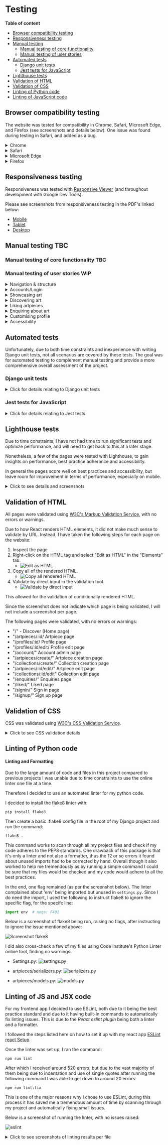 # Testing

**Table of content**
- [Browser compatibility testing](#browser-compatibility)
- [Responsiveness testing](#responsiveness)
- [Manual testing](#manual-testing)
    - [Manual testing of core functionality](#manual-test-functionality)
    - [Manual testing of user stories](#user-story-testing)
- [Automated tests](#automated-tests)
    - [Django unit tests](#unittests)
    - [Jest tests for JavaScript](#jest-tests)
- [Lighthouse tests](#lighthouse)
- [Validation of HTML](#html-validation)
- [Validation of CSS](#css-validation)
- [Linting of Python code](#python-lint)
- [Linting of JavaScript code](#js-lint)

<a id="browser-compatibility"></a>
## Browser compatibility testing

The website was tested for compatibility in Chrome, Safari, Microsoft Edge, and Firefox (see screenshots and details below). One issue was found during testing in Safari, and added as a bug.

<details>
<summary>Chrome</summary>

No issues found

![Chrome](documentation/browser_compatibility/chrome.png)

</details>

<details>
<summary>Safari</summary>

*NOTE:* In Safari, there seems to be an issue with the sizing of cards/card images (please see screenshots). Since this was not detected until a very late stage (same day as project submission), I will not be able to prioritise investigating and fixing before project submission. Instead, this finding will be added as a known bug, to be addressed in the future. 

![Safari](documentation/browser_compatibility/safari.png)

![Safari](documentation/browser_compatibility//safari_issue.png)

</details>

<details>
<summary>Microsoft Edge</summary>

No issues found

![Edge](documentation/browser_compatibility/edge.png)

</details>

<details>
<summary>Firefox</summary>

No issues found

![Firefox](documentation/browser_compatibility/firefox.png)

</details>

<a id="responsiveness"></a>
## Responsiveness testing

Responsiveness was tested with [Responsive Viewer](https://chromewebstore.google.com/detail/responsive-viewer/inmopeiepgfljkpkidclfgbgbmfcennb?hl=sv) (and throughout development with Google Dev Tools).

Please see screenshots from responsiveness testing in the PDF's linked below:

- [Mobile](documentation/responsiveness/responsiveness_mobile.pdf)
- [Tablet](documentation/responsiveness/responsiveness_tablet.pdf)
- [Desktop](documentation/responsiveness/responsiveness_desktop.pdf)

<a id="manual-testing"></a>
## Manual testing TBC

<a id="manual-test-functionality"></a>
### Manual testing of core functionality TBC

### Manual testing of user stories WIP


<details>
<summary>Navigation & structure</summary>

| __User story__ | __Acceptance criteria__ | __Pass?__ | __Screenshot (if relevant)__ | __Comments__ |
| ------------- | -----------| -------------------- | :-------: | ------------ |
| As a __Site User__, I can __always see the main navigation options on the top of the page__ so that I can __easily and intuitively find my way around the website__. | 1. Given a user is not logged in, at the top of the page, the user can see the options of “home”, “register”, “log in”, and “discover”. <br/>2. Given the user is logged in, the options showing are instead “home”, “log out”, “discover”, “liked”, and “enquiries”.<br/>3. These options are visible and reachable from all pages on the website.<br/>4. The options have a hover effect to provide instant feedback to the user when navigating the site. | Y | web view ![Navigation & Structure](documentation/us_testing/Navigation&Structure_US1_1.png) <br/> Mobile view below![Navigation & Structure](documentation/us_testing/Navigation&Structure_US1_2.png)|  |
| As a __Site User__ I can __see an informative 404 page guiding me back to the main page if I visit a page that does not exist by mistake__ so that I can __easily get back to the home page with minimal disruption.__ | 1. Given a user visits a page on the website that does not exist, they are served a custom 404 page.<br/>2. The 404 page contains a link back to the home page. | Y | ![Navigation & Structure](documentation/us_testing/Navigation&Structure_US2_1.png) | - |
| As a  **Site User**  I can  **see the website's favicon**  so that I can  **easily find the website if I have multiple tabs open**. | 1. The site has a favicon, adhering to the website design and colour scheme | Y | ![Navigation & Structure](documentation/us_testing/Navigation&Structure_US3_1.png) | - |


</details>

<details>
<summary>Accounts/Login</summary>

| __User story__ | __Acceptance criteria__ | __Pass?__ | __Screenshot (if relevant)__ | __Comments__ |
| ------------- | -----------| -------------------- | :-------: | ------------ |
| __Account registration:__ As a __Site User__, I can __register an account with a username and password__ so that I can __like art pieces, make enquiries, and set up a gallery.__ | 1. The frontend provides a registration form to the user.<br/>2.The form submits the registration details to the backend API. | Y | ![Account/Login](documentation/us_testing/Account_US1_1.png) | - |
| As a  **registered Site User**, I can  **log in**  so that I can  **fully engage with the platform, by e.g. posting art or making enquiries**. | 1. The frontend provides a login form to the user<br/>The form submits the login details to the backend API.<br/>3. The form displays feedback to the user if input is invalid<br/>4. Upon successful login, the UI is updated to reflect the logged in state of the user. | Y | ![Account/Login](documentation/us_testing/Account_US1_2.png) | - |
|  As a __Logged in User__, I can __log out__ so that I can __feel safe in that others cannot access my credentials.__ | 1. When the user clicks “Log out,” the frontend sends a logout request to the backend API, including the JWT.<br/>2. Upon successful logout, the frontend clears the stored JWT.<br/>3. Then, the UI is updated to reflect the logged out state of the user. | Y | N/A | Once the user clicks log out, they are logged out and redirected to the main page. |
| As a __Site User__, I can see __clear instructions, get feedback and/ confirmation__ when using the forms to register/log in/log out, so that I can __sign up/log in without unnecessary problems and enjoy the experience.__ | 1. The sign up page includes clear instructions<br/>2. The frontend displays feedback messages based on the response from the backend API, indicating whether signup was successful or if there were errors and/or updates the UI to reflect the change in login status. | Y | ![Account/Login](documentation/us_testing/Account_US1_3.png) | Errors are shown if login or signup is invalid |


</details>


<details>
<summary>Showcasing art</summary>

| __User story__ | __Acceptance criteria__ | __Pass?__ | __Screenshot (if relevant)__ | __Comments__ |
| ------------- | -----------| -------------------- | :-------: | ------------ |
| As a **logged in user**, I can **create an art piece, including an image and details (e.g., title)**, so that I can **showcase my art.** | 1. Given the user is logged in, they can access a form to create a new art piece.<br/>2. The form allows the user to upload an image, enter a title, and provide additional details.<br/>3. Upon successful submission, the art piece is displayed on the user's profile/gallery page.<br/>4. The user receives a confirmation message upon successful submission. | Y | ![Showcasing](documentation/us_testing/Showcasing_US1_1.png) | No success message on successful creation, but instead redirect to the created artpiece's page |
| As a **logged in user**, I can **update my own art piece**, so that I can **manage my own content**. | 1. Given a logged in user, they can access an edit form for their own art piece.<br/>2. The form pre-fills with the current details of the art piece, including the image and title.<br/>3. Upon successful submission of the edit form, the updated art piece is displayed on the user's profile/gallery page. | Y | ![Showcasing](documentation/us_testing/Showcasing_US1_2.png) | - |
| As a **logged in user**, I can **delete my own art piece**, so that I can **manage and be in control of my own content.** | 1. Given a logged in user, they can delete their own art piece by clicking a delete button.<br/>2. The user receives a confirmation message upon successful deletion. | Y | ![Showcasing](documentation/us_testing/Showcasing_US1_3.png) | - |
| As a **logged in user**, I can **create, update and delete collections**, so that I can **group related art pieces and present my art in a way that makes sense to me.** | 1. Given a logged in user, they can access a form to create a new collection.<br/>2. The form allows the user to enter a title and description for the collection,.<br/>3. Upon successful submission, the collection is displayed on the user's profile with the title and description.<br/>4. Given a logged in user with a collection, they can access an edit form for the collection.<br/>5. The form pre-fills with the current details of the collection.<br/>6. Users can add or remove art pieces from the collection.<br/>7. Given a logged in user with a collection, they can delete the collection by clicking a delete button.<br/>8. The user receives confirmation messages upon successful creation, update, or deletion. | Y | ![Showcasing](documentation/us_testing/Showcasing_US1_4.png) <br/> ![Showcasing](documentation/us_testing/Showcasing_US2_4.png) | - |
| As a **logged in user**, I can **add hashtags to my own art piece**, so that I can **increase the searchability of my art**. | 1. Given a logged in user, while creating or editing an art piece, they can add hashtags through an input field.<br/>2. The input field allows multiple tags to be entered, separated by spaces.<br/>3. Given an art piece with hashtags, those hashtags are displayed with the art piece on the art piece detail page. | Y | ![Showcasing](documentation/us_testing/Showcasing_US1_5.png) | - |
| As a **logged-in-user who is creating/updating an artpiece**, I can **easily use and understand the form**, so that **the process does not feel like a burden**. | **1:** The form provides user feedback<br/>**2.** The form elements are evenly spaced and aligned, helping the user visually navigate the form.<br/>**3.** For image upload, a preview image is shown.<br/>**4.** On successful creation/update, the user is redirected to the relevant artpiece. | Y | N/A | Details shown in screenshots above |
| As a **logged-in-user who is creating/updating an art collection**, I can **easily use and understand the form**, so that **the process does not feel like a burden**. | **1:** The form provides user feedback<br/>**2.** The form elements are evenly spaced and aligned, helping the user visually navigate the form<br/>**3.** After successful art collection creation, the user gets an option to bulk add artpieces to the collection.<br/>**4.** After successful creation/update, the user is redirected to the collection so that they can confirm the created form/changes are as expected. | Y | N/A | Functionality provided in above screenshots |

</details>


<details>
<summary>Discovering art</summary>

| __User story__ | __Acceptance criteria__ | __Pass?__ | __Screenshot (if relevant)__ | __Comments__ |
| ------------- | -----------| -------------------- | :-------: | ------------ |
| As a **Site User**, I can **visit an artist's profile page/gallery page**, so that I can **view all art pieces and collections published by the artist in one place.** | 1. When visiting a user's profile/gallery page, all of their art pieces are listed on the page.<br/>2. If the profile owner has any collections, these collections are also accessible from their profile/gallery page.<br/>3. Art pieces and collections are displayed in an organised and visually appealing manner. | Y | ![Discovering](documentation/us_testing/Discovering_US2_1.png) <br/> ![Discovering](documentation/us_testing/Discovering_US1_1.png) | - |
| As a **Site User**, I can **see popular/trending art pieces in a dedicated section on the discovery page** so that **I can get inspired to engage further and discover new great pieces.** | 1. When a user opens the discovery page, a section displaying popular/trending art pieces is shown. | Y | ![Discovering](documentation/us_testing/Discovering_US1_2.png) | - |
| As a **Site User**, I can **search based on artist, title, collection title, and tags**, so that I can **find art pieces matching my criteria.** | 1. The discovery page contains a search bar where users can enter search criteria.<br/>2. When a user performs a search, a list of art pieces matching the user's criteria is displayed. | Y | ![Discovering](documentation/us_testing/Discovering_US1_3.png) | - |
| As a **Site User viewing a large number of art pieces in a list, the list is shown using infinite scroll**, so that **I do not need to navigate to separate pages**. | 1. Given more than 8 results in the database matching the user's criteria, infinite scrolling is used to load more results as the user scrolls down.<br/>2. Additional art pieces are loaded seamlessly without refreshing the page. | Y | - | 8 art pieces are loaded first, then more results are loaded |
| As a **Site User**, I can **filter the art pieces in a list view** so that I can **more easily find the pieces I am looking for and narrow down the results.** | 1. When on a list view, the user can filter the list based on factors including "for sale" status and art medium used.<br/>2. Filter options are easily accessible and intuitive to use. | Y | ![filtering](documentation/us_testing/filtering_sorting.png) | - |
| As a **Site User**, I can **sort the art pieces in a list view (search results)** so that I can **more easily find the pieces I am looking for.** | 1. When on a list view (search results), the user can sort the list based on publication date and number of likes.<br/>2. Sort options are clearly visible and easy to select. | Y | ![Sorting](documentation/us_testing//sort.png) | - |
| As a **Site User viewing an individual art piece**, I can **see if the art piece belongs to a collection**, so that I can **easily find art pieces similar to the one I am viewing.** | 1. Given an art piece belongs to a collection, a link to the collection is shown on the art piece detail page.<br/>2. When the user clicks on the collection link, the user is shown the collection page on the artist's gallery page.<br/>3. The collections displays all art pieces that are associated with the collection. | Y | ![Discovering](documentation/us_testing/Discovering_US1_4.png) | - |
| As a **Site User**, I can **click on an art piece in a list** so that I can **see a detailed view of the art piece.** | 1. When an art piece is clicked, the detailed view of the art piece is displayed.<br/>2. The detailed view includes the art piece image, title, artist name, description, tags, and any collection it belongs to.<br/>3. If the art piece is for sale, the detailed view also includes the option to make an enquiry. | Y | N/A | Screenshot above shows the same. |
| As a **Site User**, I can **view art pieces, collections, and related information presented in a structured and logical way**, so that I can **consume the information and enjoy the art with as little effort as possible**. | **1.** When displayed as a list, heights/padding/margin are used consistently, helping the user avoid confusion. <br/>**2.** Relevant information is displayed together with the image/images.<br/>**3.** Structure, space, colour, and other styles, are used, to help the user separate different pieces of information relating to the artpiece/collection. | Y | N/A | Screenshots provided above |


</details>


<details>
<summary>Liking artpieces</summary>

| __User story__ | __Acceptance criteria__ | __Pass?__ | __Screenshot (if relevant)__ | __Comments__ |
| ------------- | -----------| -------------------- | :-------: | ------------ |
| As a **logged-in site user**, I can **like an art piece**, so that I can **show appreciation to the artist and so that I can more easily find my way back to art pieces I enjoy.** | 1.  Each art piece has a visible "like" button/icon.<br/>2.  When the user clicks the "like" button/icon, the button/icon visually changes to indicate the art piece has been liked.<br/>3.  The total number of likes for the art piece is updated when clicking the button.<br/>4.  An error message is displayed if the like action fails.<br/>5.  I cannot like an art piece if I am not logged in. | Y | ![Likeing](documentation/us_testing/Likeing_US1_1.png) | - |
| As a **logged-in site user who has liked an art piece**, I can **remove my like**, so that I can **change my mind or correct my mistake.** |1.  Given a logged in user who has liked an art piece, each liked art piece has a visible "unlike" button.<br/> 2.  When the user clicks the "unlike" button, the button visually changes to indicate the art piece is no longer liked.<br/>3.  The total number of likes for the art piece is updated.<br/>4.  An error message is displayed if the unlike action fails. | Y | ![Likeing](documentation/us_testing/Likeing_US1_2.png) | - |
| As a **logged-in site user**, I can **visit the “Liked” page**, so that I can **view all art pieces that I have liked.** | 1. Given a logged in user, there is a "Liked" page accessible from the main navigation or user profile.<br/>2.  The "Liked" page displays all art pieces that the user has liked.<br/>3.  The user can click on any art piece to view its detailed view. | Y | ![Likeing](documentation/us_testing/Likeing_US1_3.png) | - |

</details>


<details>
<summary>Enquiring about art</summary>

| __User story__ | __Acceptance criteria__ | __Pass?__ | __Screenshot (if relevant)__ | __Comments__ |
| ------------- | -----------| -------------------- | :-------: | ------------ |
| As a **logged-in site user viewing an art piece which has been marked as for sale by the artist**, I can **make an enquiry**, so that I can **express my wish to connect with the artist.** | 1. Given an art piece is marked as "for sale," a visible "Enquire" button is displayed on the art piece detail page.<br/>2. When the user clicks the button, a modal appears where the user can enter their message.<br/>3. The user can submit the enquiry by clicking a "Submit" button within the modal.<br/>4. A confirmation message is displayed upon successful submission.<br/>5. An error message is displayed if the enquiry submission fails. | Y | ![Enquiring](documentation/us_testing/Enquiring_US1_1.png) | - |
| As a **logged-in site user who has made/received an enquiry**, I can **view the enquiry and its status on the enquiries page**, so that I can **keep track of my enquiries.** | 1.  Given a logged in user, a "My Enquiries" page is accessible from the main navigation.<br/>2.  The "My Enquiries" page displays a list of all enquiries made by/received by the user.<br/>3.  Each enquiry in the list shows the art piece title, artist name, and enquiry status (e.g., pending, accepted, declined).<br/>4. The user can click on an enquiry to view the enquiry details. | Y | ![Enquiring](documentation/us_testing/Enquiring_US1_2.png) | - |
| As a **logged-in site user who has received an enquiry from a potential buyer**, I can **respond to the enquiry on the enquiries page**, so that I can **decide if my contact details will be shared with the potential buyer.** | 1. Given a logged in user, a "My Enquiries" page is accessible from the main navigation.<br/>2. On the “My Enquiries” page, the user can click on an enquiry to see its details and respond to it.<br/>3. When the user clicks a response option, the enquiry status changes and a confirmation message is shown. | Y | ![Enquiring](documentation/us_testing/Enquiring_US1_3.png)  | - |

</details>

<details>
<summary>Customising profile</summary>

| __User story__ | __Acceptance criteria__ | __Pass?__ | __Screenshot (if relevant)__ | __Comments__ |
| ------------- | -----------| -------------------- | :-------: | ------------ |
| As a **logged-in user**, I can **customise my profile page/gallery page**, so that I can **better present who I am as an artist/art buyer.** | 1.  Given a logged-in user, they can access a form to customise their profile/gallery page via a "Edit profile" button on the profile page.<br/>2.  Customisations include profile image, description and location.<br/>3.  Upon successful submission, the user receives a confirmation message and the profile page reflects the updated information.<br/>4.  If the update fails, the user receives appropriate error messages. | Y | ![Customising](documentation/us_testing/Customising_US1_1.png) | - |
| As a **Site User visiting an artist's profile**, I can **view well structured and clearly defined sub-parts of the page** so that I can **easily consume and sort through the content**. | 1. The profile page is split into separate sections, with content visually separated on the page. <br/>2. The profile page contains clear in-page navigation options for the user to navigate betwen the profile's artpieces and collections. | Y | N/A | screenshots provided above |


</details>


<details>
<summary>Accessibility</summary>

| __User story__ | __Acceptance criteria__ | __Pass?__ | __Screenshot (if relevant)__ | __Comments__ |
| ------------- | -----------| -------------------- | :-------: | ------------ |
| As a **Site User not able to utilise a mouse** I can **focus on and access all interactive elements on the website using a keyboard** so that I can **be included, navigate on the website, access the content, and use all core functionality**. |1. All interactive elements, such as buttons, form fields, and navigation, are accessible using a keyboard alone, without relying on mouse interactions. | Y | N/A | Tested signing up, signing in, creating artpiece and collection, editing a collection (adding artpieces), using main navigation, making an enquiry, reading an enquiry |

</details>


<a id="automated-tests"></a>
## Automated tests

Unfortunately, due to both time constraints and inexperience with writing Django unit tests, not all scenarios are covered by these tests. The goal was for automated testing to complement manual testing and provide a more comprehensive overall assessment of the project.

<a id="unittests"></a>
### Django unit tests

<details> 
<summary>Click for details relating to Django unit tests</summary>

Unit tests were created to verify key functionality across models and views in the project. These tests were developed concurrently with the project, helping identify unexpected behavior. However, the tests were designed to work with the SQLite3 database, so to run them, it is necessary to add DEV in env.py.


In brief, the tests focus on aspects such as:
- Tests use Django's APITestCase class to check that the API functions as intended.
- Ensuring an anonymous user cannot access functionality that should be restricted to logged-in users.
- Ensuring that CRUD functionality is possible on the art piece model and related models such as hashtags.
- Ensuring that methods in general return expected values and status codes.

In total 28 tests were written:

![Screenshot of tests passing](documentation/automated_tests/unittests.png)

</details>

<a id="jest-tests"></a>
### Jest tests for JavaScript

<details>
<summary>Click for details relating to Jest tests</summary>

Due to limited time, Jest tests were not given priority throughout the project's development. Nonetheless, a few tests were incorporated at the end of the development phase to address the most critical elements of the React app. These tests primarily aimed to verify that the components functioned correctly and displayed the intended content.

The Jest tests simulate the necessary Axios dependency, execute the components, and verify that they include the expected elements and content.

In total AMOUNT HERE tests were written, in AMOUNT HERE test suites.

![Jest tests passing](documentation/automated_tests/jest.png)

The Jest tests have been placed in the directory hosting the component with the same name as the component and post-fixed with a **test.jsx**. 

</details>

<a id="lighthouse"></a>
## Lighthouse tests

Due to time constraints, I have not had time to run significant tests and optimize performance, and will need to get back to this at a later stage.

Nonetheless, a few of the pages were tested with Lighthouse, to gain insights on performance, best practice adherance and accessibility.

In general the pages score well on best practices and accessibility, but leave room for improvement in terms of performance, especially on mobile.

<details>
<summary>Click to see details and screenshots</summary>

**Desktop:**

- Discover page:
    ![Lighthouse - Discover page](documentation/lighthouse/lighthouse-discover.png)

- Artpiece page
    ![Lighthouse - Artpiece page](documentation/lighthouse/lighthouse_artpiece.png)

- Liked page
    ![Lighthouse - Liked page](documentation/lighthouse/lighthouse_liked.png)

- Profile page
    ![Lighthouse - Profile page](documentation/lighthouse/lighthouse_profile.png)

- Sign in page
    ![Lighthouse - Sign in](documentation/lighthouse/lighthouse_signin.png)


**Mobile:**
As mentioned, the scores on mobile was significantly lower for performance. This seems to be the case especially on pages containing infinite scrolling, and/or a lot of image content, a key aspect to optimise going forward.

- Enquiries page:
    ![Lighthouse - Mobile enquiries](documentation/lighthouse/lighthouse_enquiries_mobile.png)

- Liked page:
    ![Lighthouse - Mobile likes](documentation/lighthouse/lighthouse_liked_mobile.png)
- Sign in:
    ![Lighthouse - Mobile sign in](documentation/lighthouse/lighthouse_signin_mobile.png)


</details>

<a id="html-validation"></a>
## Validation of HTML

All pages were validated using [W3C's Markup Validation Service](https://validator.w3.org/nu/), with no errors or warnings.

Due to how React renders HTML elements, it did not make much sense to validate by URL. Instead, I have taken the following steps for each page on the website:

1. Inspect the page
1. Right-click on the HTML tag and select "Edit as HTML" in the "Elements" tab.
    - ![Edit as HTML](documentation/html_validate/html_validate_edit.png)
1. Copy all of the rendered HTML.
    -  ![Copy all rendered HTML](documentation/html_validate/html_validate_copy.png)
1. Validate by direct input in the validation tool.
    - ![Validate by direct input](documentation/html_validate/html_validate_direct_input.png)

This allowed for the validation of conditionally rendered HTML.

Since the screenshot does not indicate which page is being validated, I will not include a screenshot per page.

The following pages were validated, with no errors or warnings:

- "/" - Discover (Home page)
- "/artpieces/:id/ Artpiece page
- "/profiles/:id/ Profile page
- "/profiles/:id/edit/ Profile edit page
- "/account/" Account admin page
- "/artpieces/create/" Artpiece creation page
- "/collections/create/" Collection creation page
- "/artpieces/:id/edit/" Artpiece edit page
- "/collections/:id/edit" Collection edit page
- "/enquiries/" Enquiries page
- "/liked/" Liked page 
- "/signin/" Sign in page
- "/signup/" Sign up page


<a id="css-validation"></a>
## Validation of CSS

CSS was validated using [W3C's CSS Validation Service](https://jigsaw.w3.org/css-validator/validator).

<details>
<summary>Click to see CSS validation details</summary>

![CSS validation](documentation/css_validate/css_validate.png)

The tool raises no errors when checking the website by URL, but raises a variation of warnings.

Two of the warnings are related to my custom CSS:

![Root variables](documentation/css_validate/css_validate_root.png)

This warning relates to the use of ROOT: variables in CSS, and simply states that these are not being checked by the tool. Since the variables are working as expected, I will disregard this warning.

![Same color for border and background](documentation/css_validate/css_validate_border_color.png)

This warning relates to my buttons having the same border and background colour. This was a conscious decision, and different styles are being used to make the buttons accessible, have good contrast against background colour, and look different when hovered. 

The remaining warnings relate to styles implemented by react-bootstrap. Visiting Bootstrap's website, I found the following text, providing an explanation for these errors and warnings.

![Bootstrap validators](documentation/bootstrap-validators.png)

</details>

<a id="python-lint"></a>
## Linting of Python code

#### Linting and Formatting

Due to the large amount of code and files in this project compared to previous projects I was unable due to time constraints to use the online linter one file at a time.

Therefore I decided to use an automated linter for my python code.

I decided to install the flake8 linter with:

```
pip install flake8
```

Then create a basic .flake8 config file in the root of my Django project and run the command:

```
flake8 .
```

This command works to scan through all my project files and check if my code adheres to the PEP8 standards. One drawback of this package is that it's only a linter and not also a formatter, thus the 12 or so errors it found about unused imports had to be corrected by hand.
Overall though it also worked to help me tremendously as by running a simple command I could be sure that my files would be checked and my code would adhere to all the best practices.

In the end, one flag remained (as per the screenshot below). The linter complained about 'env' being imported but unused in `settings.py`. Since I do need the import, I used the following to instruct flake8 to ignore the specific flag, for the specifc line:

```python
import env  # noqa: F401
```

Below is a screenshot of flake8 being run, raising no flags, after instructing to ignore the issue mentioned above:

![Screenshot flake8](documentation/python_lint/flake8.png)

I did also cross-check a few of my files using Code Institute's Python Linter online tool, finding no warnings:

- Settings.py:
    ![settings.py](documentation/python_lint/lint_settings.png)

- artpieces/serializers.py:
    ![serializers.py](documentation/python_lint/lint_artpiece_serializers.png)

- artpieces/models.py:
    ![models.py](documentation/python_lint/lint_artpieces_models.png)


<a id="js-lint"></a>
## Linting of JS and JSX code

For my frontend app I decided to use ESLint, both due to it being the best practice standard and due to it having built-in commands to automatically fix linting issues. This is due to the *React eslint plugin* being both a linter and a formatter.

I followed the steps listed here on how to set it up with my react app [ESLint react Setup](https://www.geeksforgeeks.org/how-to-configure-eslint-for-react-projects/).

Once the linter was set up, I ran the command:

```
npm run lint
```

After which I received around 520 errors, but due to the vast majority of them being due to indentation and use of single quotes after running the following command I was able to get down to around 20 errors:

```
npm run lint:fix
```

This is one of the major reasons why I chose to use ESLint, during this process it has saved me a tremendous amount of time by scanning through my project and automatically fixing small issues.

Below is a screenshot of running the linter, with no issues raised:

![eslint](documentation/react_lint/eslint.png)

<details>
<summary>Click to see screenshots of linting results per file</summary>

</details>
